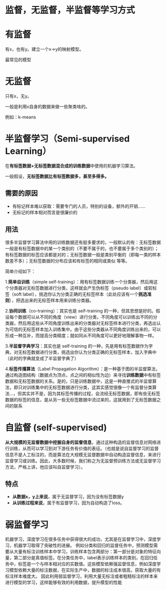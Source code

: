 # 监督，无监督，半监督等学习方式

# 有监督

有x，也有y。建立一个x->y的映射模型。

最常见的模型



# 无监督

只有x，无y。

一般是利用x自身的数据来做一些聚类啥的。

例如：k-means



# 半监督学习（Semi-supervised Learning）

在**有标签数据+无标签数据混合成的训练数据**中使用的机器学习算法。

一般假设，**无标签数据比有标签数据多，甚至多得多。**

## 需要的原因

- 有标记样本难以获取：需要专门的人员，特别的设备，额外的开销......
- 无标记的样本相对而言是很廉价的



## 用法

很多半监督学习算法中用的训练数据还有挺多要求的，一般默认的有：无标签数据一般是有标签数据中的某一个类别的（不要不属于的，也不要属于多个类别的）；有标签数据的标签应该都是对的；无标签数据一般是类别平衡的（即每一类的样本数差不多）；无标签数据的分布应该和有标签的相同或类似 等等。



简单介绍如下：

1.**简单自训练**（simple self-training）：用有标签数据训练一个分类器，然后用这个分类器对无标签数据进行分类，这样就会产生伪标签（pseudo label）或软标签（soft label），挑选你认为分类正确的无标签样本（此处应该有一个**挑选准则**），把选出来的无标签样本用来训练分类器。

2.**协同训练**（co-training）：其实也是 self-training 的一种，但其思想是好的。假设每个数据可以从不同的角度（view）进行分类，不同角度可以训练出不同的分类器，然后用这些从不同角度训练出来的分类器对无标签样本进行分类，再选出认为可信的无标签样本加入训练集中。由于这些分类器从不同角度训练出来的，可以形成一种互补，而提高分类精度；就如同从不同角度可以更好地理解事物一样。

3.**半监督字典学习**：其实也是 self-training 的一种，先是用有标签数据作为字典，对无标签数据进行分类，挑选出你认为分类正确的无标签样本，加入字典中（此时的字典就变成了半监督字典了）

4.**标签传播算法**（Label Propagation Algorithm）：是一种基于图的半监督算法，通过构造图结构（数据点为顶点，点之间的相似性为边）来寻找**训练数据**中有标签数据和无标签数据的关系。是的，只是训练数据中，这是一种直推式的半监督算法，即只对训练集中的无标签数据进行分类，这其实感觉很像一个有监督分类算法...，但其实并不是，因为其标签传播的过程，会流经无标签数据，即有些无标签数据的标签的信息，是从另一些无标签数据中流过来的，这就用到了无标签数据之间的联系





# 自监督 (self-supervised)

**从大规模的无监督数据中挖掘自身的监督信息**，通过这种构造的监督信息对网络进行训练，从而可以学习到对下游任务有价值的表征。（也就是说自监督学习的监督信息不是人工标注的，而是算法在大规模无监督数据中自动构造监督信息，来进行监督学习或训练。因此，大多数时候，我们称之为无监督预训练方法或无监督学习方法，严格上讲，他应该叫自监督学习）。

## 特点

- **从数据x，y上来说**，属于无监督学习，因为没有标签数据y
- **从训练过程来说**，属于有监督学习，因为自动构造了loss。



# 弱监督学习

 机器学习，深度学习在很多任务中获得很大的成功，尤其是在监督学习中，深度学习，机器学习取得了突破性的进展。 例如分类和回归的监督任务中，预测模型需要从大量有标注训练样本中学习，训练样本包含两部分：第一部分是对象的特征向量，第二部分是真值标签。在分类任务中，label表示训练样本的类别，在回归任务中，标签是一个与样本相对应的实数值。这些模型依赖强监督信息，例如深度学习模型依赖大量的标注数据，在实际生产中，数据的标注成本很高，获取大量的有标注样本难度大。 因此利用弱监督学习，利用大量无标注或者粗糙标注的样本来进行模型的学习，这样能够有效的利用数据，提升模型的性能

